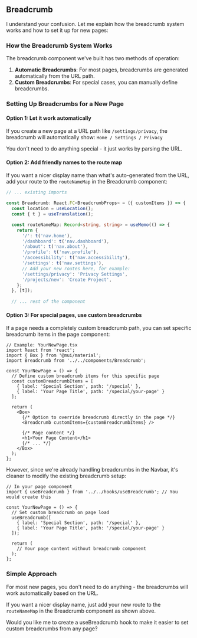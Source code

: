 ## Breadcrumb

I understand your confusion. Let me explain how the breadcrumb system works and how to set it up for new pages:

### How the Breadcrumb System Works

The breadcrumb component we've built has two methods of operation:

1. **Automatic Breadcrumbs**: For most pages, breadcrumbs are generated automatically from the URL path.
2. **Custom Breadcrumbs**: For special cases, you can manually define breadcrumbs.

### Setting Up Breadcrumbs for a New Page

#### Option 1: Let it work automatically

If you create a new page at a URL path like `/settings/privacy`, the breadcrumb will automatically show:
`Home / Settings / Privacy`

You don't need to do anything special - it just works by parsing the URL.

#### Option 2: Add friendly names to the route map

If you want a nicer display name than what's auto-generated from the URL, add your route to the `routeNameMap` in the Breadcrumb component:

```typescript jsx:apps/web/src/app/components/Breadcrumb.tsx
// ... existing imports

const Breadcrumb: React.FC<BreadcrumbProps> = ({ customItems }) => {
  const location = useLocation();
  const { t } = useTranslation();

  const routeNameMap: Record<string, string> = useMemo(() => {
    return {
      '/': t('nav.home'),
      '/dashboard': t('nav.dashboard'),
      '/about': t('nav.about'),
      '/profile': t('nav.profile'),
      '/accessibility': t('nav.accessibility'),
      '/settings': t('nav.settings'),
      // Add your new routes here, for example:
      '/settings/privacy': 'Privacy Settings',
      '/projects/new': 'Create Project',
    };
  }, [t]);
  
  // ... rest of the component
```
#### Option 3: For special pages, use custom breadcrumbs

If a page needs a completely custom breadcrumb path, you can set specific breadcrumb items in the page component:

```tsx
// Example: YourNewPage.tsx
import React from 'react';
import { Box } from '@mui/material';
import Breadcrumb from '../../components/Breadcrumb';

const YourNewPage = () => {
  // Define custom breadcrumb items for this specific page
  const customBreadcrumbItems = [
    { label: 'Special Section', path: '/special' },
    { label: 'Your Page Title', path: '/special/your-page' }
  ];
  
  return (
    <Box>
      {/* Option to override breadcrumb directly in the page */}
      <Breadcrumb customItems={customBreadcrumbItems} />
      
      {/* Page content */}
      <h1>Your Page Content</h1>
      {/* ... */}
    </Box>
  );
};
```

However, since we're already handling breadcrumbs in the Navbar, it's cleaner to modify the existing breadcrumb setup:

```tsx
// In your page component
import { useBreadcrumb } from '../../hooks/useBreadcrumb'; // You would create this

const YourNewPage = () => {
  // Set custom breadcrumb on page load
  useBreadcrumb([
    { label: 'Special Section', path: '/special' },
    { label: 'Your Page Title', path: '/special/your-page' }
  ]);
  
  return (
    // Your page content without breadcrumb component
  );
};
```

### Simple Approach

For most new pages, you don't need to do anything - the breadcrumbs will work automatically based on the URL.

If you want a nicer display name, just add your new route to the `routeNameMap` in the Breadcrumb component as shown above.

Would you like me to create a useBreadcrumb hook to make it easier to set custom breadcrumbs from any page?
